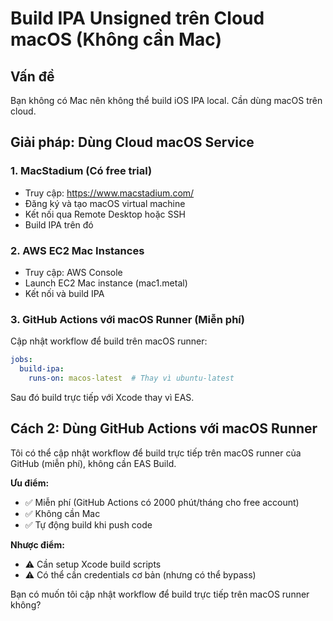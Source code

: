 # Build IPA Unsigned trên Cloud macOS (Không cần Mac)

## Vấn đề
Bạn không có Mac nên không thể build iOS IPA local. Cần dùng macOS trên cloud.

## Giải pháp: Dùng Cloud macOS Service

### 1. MacStadium (Có free trial)
- Truy cập: https://www.macstadium.com/
- Đăng ký và tạo macOS virtual machine
- Kết nối qua Remote Desktop hoặc SSH
- Build IPA trên đó

### 2. AWS EC2 Mac Instances
- Truy cập: AWS Console
- Launch EC2 Mac instance (mac1.metal)
- Kết nối và build IPA

### 3. GitHub Actions với macOS Runner (Miễn phí)
Cập nhật workflow để build trên macOS runner:

```yaml
jobs:
  build-ipa:
    runs-on: macos-latest  # Thay vì ubuntu-latest
```

Sau đó build trực tiếp với Xcode thay vì EAS.

## Cách 2: Dùng GitHub Actions với macOS Runner

Tôi có thể cập nhật workflow để build trực tiếp trên macOS runner của GitHub (miễn phí), không cần EAS Build.

**Ưu điểm:**
- ✅ Miễn phí (GitHub Actions có 2000 phút/tháng cho free account)
- ✅ Không cần Mac
- ✅ Tự động build khi push code

**Nhược điểm:**
- ⚠️ Cần setup Xcode build scripts
- ⚠️ Có thể cần credentials cơ bản (nhưng có thể bypass)

Bạn có muốn tôi cập nhật workflow để build trực tiếp trên macOS runner không?

